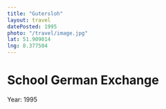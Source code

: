 ```yaml
---
title: "Gutersloh"
layout: travel
datePosted: 1995
photo: "/travel/image.jpg"
lat: 51.909014
lng: 8.377504
---
```

# School German Exchange



Year: 1995
